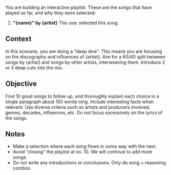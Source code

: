 You are building an interactive playlist. These are the songs that have played so far, and why they were selected:

1.  **"{name}" by {artist}**
    The user selected this song.

## Context

In this scenario, you are doing a "deep dive". This means you are focusing on the discography and influences of {artist}. Aim for a 60/40 split between songs by {artist} and songs by other artists, interweaving them. Introduce 2 or 3 deep cuts into the mix.

## Objective

Find 10 good songs to follow up, and thoroughly explain each choice in a single paragraph about 150 words long. Include interesting facts when relevant. Use diverse criteria such as artists and producers involved, genres, decades, influences, etc. Do not focus excessively on the lyrics of the songs.

## Notes

- Make a selection where each song flows in some way with the next.
- Avoid "closing" the playlist at no. 10. We will continue to add more songs.
- Do not write any introductions or conclusions. Only do song + reasoning combos.
